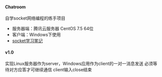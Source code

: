 #### Chatroom
自学socket网络编程的练手项目
- 服务器端：腾讯云服务器 CentOS 7.5 64位
- 客户端：Windows下使用
- [socket学习笔记](https://blog.eucalyptluvk.cn/?p=200)

#### v1.0
实现Linux服务器作为server，Windows应用作为client的一对一消息发送
必须等待对方应答才可继续通信
client输入close结束
